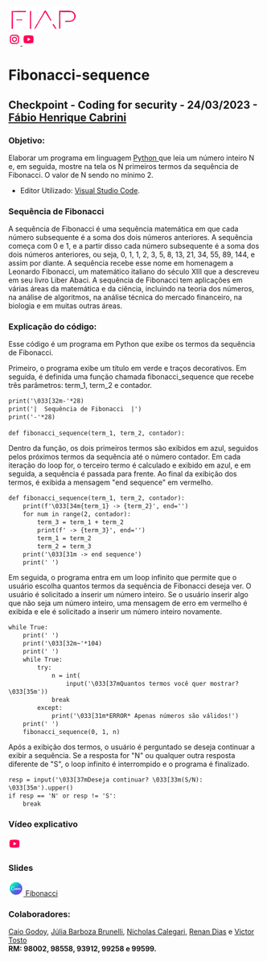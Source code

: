 <a href="https://www.fiap.com.br/">
<img src="fiap.png" width="140" height="50">
</a> <br>


<a href="https://www.instagram.com/fiapoficial/">
<img src="ig.png">
</a>

<a href="https://www.youtube.com/@FiapBrasil">
<img src="yt.png">
</a>

# Fibonacci-sequence

<h2> Checkpoint - Coding for security - 24/03/2023 - <a href="https://www.linkedin.com/in/fabio-cabrini/"> Fábio Henrique Cabrini </a></h2>
  
  <h3>Objetivo:</h3>
  Elaborar um programa em linguagem <a href="https://www.python.org/"> Python </a> que leia um número inteiro N e, em seguida, mostre na tela os N primeiros termos da sequência de Fibonacci. O valor de N sendo no mínimo 2.
  
  * Editor Utilizado: <a href="https://code.visualstudio.com/"> Visual Studio Code</a>.
  
  <h3>Sequência de Fibonacci</h3>
  
  A sequência de Fibonacci é uma sequência matemática em que cada número subsequente é a soma dos dois números anteriores. A sequência começa com 0 e 1, e a partir disso cada número subsequente é a soma dos dois números anteriores, ou seja, 0, 1, 1, 2, 3, 5, 8, 13, 21, 34, 55, 89, 144, e assim por diante. A sequência recebe esse nome em homenagem a Leonardo Fibonacci, um matemático italiano do século XIII que a descreveu em seu livro Liber Abaci. A sequência de Fibonacci tem aplicações em várias áreas da matemática e da ciência, incluindo na teoria dos números, na análise de algoritmos, na análise técnica do mercado financeiro, na biologia e em muitas outras áreas.
  
  <h3>Explicação do código:</h3>
  
  Esse código é um programa em Python que exibe os termos da sequência de Fibonacci.

Primeiro, o programa exibe um título em verde e traços decorativos. Em seguida, é definida uma função chamada fibonacci_sequence que recebe três parâmetros: term_1, term_2 e contador.

```
print('\033[32m-'*28)
print('|  Sequência de Fibonacci  |')
print('-'*28)

def fibonacci_sequence(term_1, term_2, contador):
```

Dentro da função, os dois primeiros termos são exibidos em azul, seguidos pelos próximos termos da sequência até o número contador. Em cada iteração do loop for, o terceiro termo é calculado e exibido em azul, e em seguida, a sequência é passada para frente. Ao final da exibição dos termos, é exibida a mensagem "end sequence" em vermelho.

```
def fibonacci_sequence(term_1, term_2, contador):
    print(f'\033[34m{term_1} -> {term_2}', end='')
    for num in range(2, contador):
        term_3 = term_1 + term_2
        print(f' -> {term_3}', end='')
        term_1 = term_2
        term_2 = term_3
    print('\033[31m -> end sequence')
    print(' ')
```

Em seguida, o programa entra em um loop infinito que permite que o usuário escolha quantos termos da sequência de Fibonacci deseja ver. O usuário é solicitado a inserir um número inteiro. Se o usuário inserir algo que não seja um número inteiro, uma mensagem de erro em vermelho é exibida e ele é solicitado a inserir um número inteiro novamente.

```
while True:
    print(' ')
    print('\033[32m~'*104)
    print(' ')
    while True:
        try:
            n = int(
                input('\033[37mQuantos termos você quer mostrar? \033[35m'))
            break
        except:
            print('\033[31m*ERROR* Apenas números são válidos!')
    print(' ')
    fibonacci_sequence(0, 1, n)
```

Após a exibição dos termos, o usuário é perguntado se deseja continuar a exibir a sequência. Se a resposta for "N" ou qualquer outra resposta diferente de "S", o loop infinito é interrompido e o programa é finalizado.

```
resp = input('\033[37mDeseja continuar? \033[33m(S/N): \033[35m').upper()
if resp == 'N' or resp != 'S':
    break
```
<h3>Vídeo explicativo</h3>

<a href="https://www.youtube.com/">
<img src="yt.png"> 
</a>

<h3>Slides</h3>

<a href="https://www.canva.com/design/DAFe5B6xArk/1GT5CSYu_7EY2IlOT7rynw/view?utm_content=DAFe5B6xArk&utm_campaign=designshare&utm_medium=link&utm_source=publishsharelink">
<img src="canva.png" width="30" height="30"> Fibonacci
</a>

**<h3>Colaboradores:</h3>**

<a href="https://github.com/CazedaFIAP"> Caio Godoy</a>, <a href="https://github.com/Aykie"> Júlia Barboza Brunelli</a>, <a href="https://github.com/NCalegariS"> Nicholas Calegari</a>, <a href="https://github.com/WHrez1ns"> Renan Dias</a> e <a href=""> Victor Tosto</a>
<br>
**RM: 98002, 98558, 93912, 99258 e 99599.**



